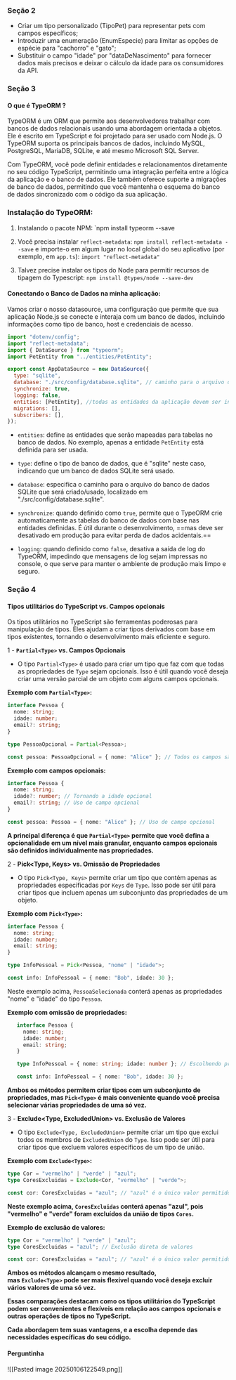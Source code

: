 ### **Seção 2**

- Criar um tipo personalizado (TipoPet) para representar pets com campos específicos;
- Introduzir uma enumeração (EnumEspecie) para limitar as opções de espécie para "cachorro" e "gato";
- Substituir o campo "idade" por "dataDeNascimento" para fornecer dados mais precisos e deixar o cálculo da idade para os consumidores da API.

### **Seção 3**

#### **O que é TypeORM ?**

TypeORM é um ORM que permite aos desenvolvedores trabalhar com bancos de dados relacionais usando uma abordagem orientada a objetos. Ele é escrito em TypeScript e foi projetado para ser usado com Node.js. O TypeORM suporta os principais bancos de dados, incluindo MySQL, PostgreSQL, MariaDB, SQLite, e até mesmo Microsoft SQL Server.

Com TypeORM, você pode definir entidades e relacionamentos diretamente no seu código TypeScript, permitindo uma integração perfeita entre a lógica da aplicação e o banco de dados. Ele também oferece suporte a migrações de banco de dados, permitindo que você mantenha o esquema do banco de dados sincronizado com o código da sua aplicação.

### Instalação do TypeORM:

1. Instalando o pacote NPM:  `npm install typeorm --save

2. Você precisa instalar `reflect-metadata`: `npm install reflect-metadata --save`
	e importe-o em algum lugar no local global do seu aplicativo (por exemplo, em `app.ts`): `import "reflect-metadata"`

3. Talvez precise instalar os tipos do Node para permitir recursos de tipagem do Typescript: `npm install @types/node --save-dev`


#### Conectando o Banco de Dados na minha aplicação:

Vamos criar o nosso datasource, uma configuração que permite que sua aplicação Node.js se conecte e interaja com um banco de dados, incluindo informações como tipo de banco, host e credenciais de acesso.

```javascript
import "dotenv/config";
import "reflect-metadata";
import { DataSource } from "typeorm";
import PetEntity from "../entities/PetEntity";

export const AppDataSource = new DataSource({
  type: "sqlite",
  database: "./src/config/database.sqlite", // caminho para o arquivo do banco de dados SQLite
  synchronize: true,
  logging: false,
  entities: [PetEntity], //todas as entidades da aplicação devem ser inseridas aqui
  migrations: [],
  subscribers: [],
});
```


- `entities`: define as entidades que serão mapeadas para tabelas no banco de dados. No exemplo, apenas a entidade `PetEntity` está definida para ser usada.
    
- `type`: define o tipo de banco de dados, que é "sqlite" neste caso, indicando que um banco de dados SQLite será usado.
    
- `database`: especifica o caminho para o arquivo do banco de dados SQLite que será criado/usado, localizado em "./src/config/database.sqlite".
    
- `synchronize`: quando definido como `true`, permite que o TypeORM crie automaticamente as tabelas do banco de dados com base nas entidades definidas. É útil durante o desenvolvimento, ==mas deve ser desativado em produção para evitar perda de dados acidentais.==
    
- `logging`: quando definido como `false`, desativa a saída de log do TypeORM, impedindo que mensagens de log sejam impressas no console, o que serve para manter o ambiente de produção mais limpo e seguro.

### Seção 4

#### Tipos utilitários do TypeScript vs. Campos opcionais

Os tipos utilitários no TypeScript são ferramentas poderosas para manipulação de tipos. Eles ajudam a criar tipos derivados com base em tipos existentes, tornando o desenvolvimento mais eficiente e seguro.

1 - **`Partial<Type>` vs. Campos Opcionais**

- O tipo `Partial<Type>` é usado para criar um tipo que faz com que todas as propriedades de `Type` sejam opcionais. Isso é útil quando você deseja criar uma versão parcial de um objeto com alguns campos opcionais.


**Exemplo com `Partial<Type>`:**

```typescript
interface Pessoa {
  nome: string;
  idade: number;
  email?: string;
}

type PessoaOpcional = Partial<Pessoa>;

const pessoa: PessoaOpcional = { nome: "Alice" }; // Todos os campos são opcionais
```

**Exemplo com campos opcionais:**

```typescript
interface Pessoa {
  nome: string;
  idade?: number; // Tornando a idade opcional
  email?: string; // Uso de campo opcional
}

const pessoa: Pessoa = { nome: "Alice" }; // Uso de campo opcional
```


**A principal diferença é que `Partial<Type>` permite que você defina a opcionalidade em um nível mais granular, enquanto campos opcionais são definidos individualmente nas propriedades.**


2 - **Pick<Type, Keys> vs. Omissão de Propriedades**

- O tipo `Pick<Type, Keys>` permite criar um tipo que contém apenas as propriedades especificadas por `Keys` de `Type`. Isso pode ser útil para criar tipos que incluem apenas um subconjunto das propriedades de um objeto.

**Exemplo com `Pick<Type>`:**

```typescript
interface Pessoa {
  nome: string;
  idade: number;
  email: string;
}

type InfoPessoal = Pick<Pessoa, "nome" | "idade">;

const info: InfoPessoal = { nome: "Bob", idade: 30 };
```

Neste exemplo acima, `PessoaSelecionada` conterá apenas as propriedades "nome" e "idade" do tipo `Pessoa`.



**Exemplo com omissão de propriedades:**

```typescript
   interface Pessoa {
     nome: string;
     idade: number;
     email: string;
   }

   type InfoPessoal = { nome: string; idade: number }; // Escolhendo propriedades diretamente

   const info: InfoPessoal = { nome: "Bob", idade: 30 };
```

**Ambos os métodos permitem criar tipos com um subconjunto de propriedades, mas `Pick<Type>` é mais conveniente quando você precisa selecionar várias propriedades de uma só vez.**


3 - **Exclude<Type, ExcludedUnion> vs. Exclusão de Valores**

- O tipo `Exclude<Type, ExcludedUnion>` permite criar um tipo que exclui todos os membros de `ExcludedUnion` do `Type`. Isso pode ser útil para criar tipos que excluem valores específicos de um tipo de união.

**Exemplo com `Exclude<Type>`:**

```typescript
type Cor = "vermelho" | "verde" | "azul";
type CoresExcluidas = Exclude<Cor, "vermelho" | "verde">;

const cor: CoresExcluidas = "azul"; // "azul" é o único valor permitido
```

**Neste exemplo acima, `CoresExcluidas` conterá apenas "azul", pois "vermelho" e "verde" foram excluídos da união de tipos `Cores`.**


**Exemplo de exclusão de valores:**

```typescript
type Cor = "vermelho" | "verde" | "azul";
type CoresExcluidas = "azul"; // Exclusão direta de valores

const cor: CoresExcluidas = "azul"; // "azul" é o único valor permitido
```

**Ambos os métodos alcançam o mesmo resultado, mas `Exclude<Type>` pode ser mais flexível quando você deseja excluir vários valores de uma só vez.**

**Essas comparações destacam como os tipos utilitários do TypeScript podem ser convenientes e flexíveis em relação aos campos opcionais e outras operações de tipos no TypeScript.**

**Cada abordagem tem suas vantagens, e a escolha depende das necessidades específicas do seu código.**


#### Perguntinha

![[Pasted image 20250106122549.png]]